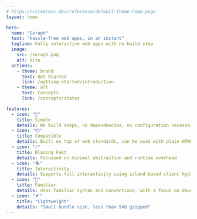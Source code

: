 ```yaml
---
# https://vitepress.dev/reference/default-theme-home-page
layout: home

hero:
  name: "Seraph"
  text: "Hassle-free web apps, in an instant"
  tagline: Fully interactive web apps with no build step
  image:
    src: /seraph.png
    alt: Vite
  actions:
    - theme: brand
      text: Get Started
      link: /getting-started/introduction
    - theme: alt
      text: Concepts
      link: /concepts/states

features:
  - icon: "🚀"
    title: Simple
    details: No build steps, no dependencies, no configuration necessary
  - icon: "📦"
    title: Compatible
    details: Built on top of web standards, can be used with plain HTML, CSS, and JS
  - icon: "⚡️"
    title: Blazing Fast
    details: Focussed on minimal abstraction and runtime overhead
  - icon: "🏝️"
    title: Interactivity
    details: Supports full interactivity using island based client hydration
  - icon: "📖"
    title: Familiar
    details: Uses familiar syntax and conventions, with a focus on developer experience
  - icon: "🪶️"
    title: "Lightweight"
    details: "Small bundle size, less than 5kb gzipped"
---
```


